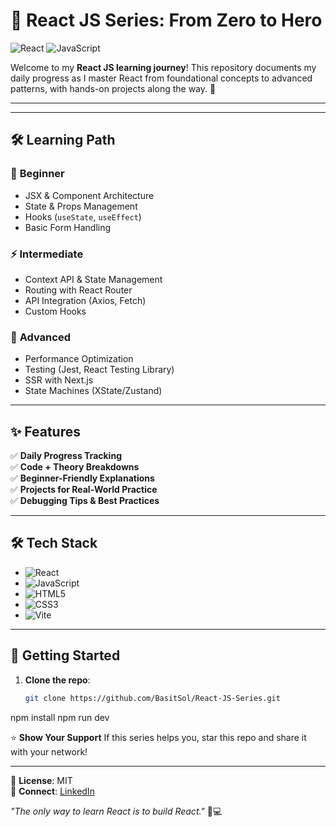 # 🚀 React JS Series: From Zero to Hero 

![React](https://img.shields.io/badge/React-20232A?style=for-the-badge&logo=react&logoColor=61DAFB) ![JavaScript](https://img.shields.io/badge/JavaScript-F7DF1E?style=for-the-badge&logo=javascript&logoColor=black)

Welcome to my **React JS learning journey**! This repository documents my daily progress as I master React from foundational concepts to advanced patterns, with hands-on projects along the way. 🌟

---


---

## 🛠️ Learning Path

### 🔰 **Beginner**
- JSX & Component Architecture
- State & Props Management
- Hooks (`useState`, `useEffect`)
- Basic Form Handling

### ⚡ **Intermediate**
- Context API & State Management
- Routing with React Router
- API Integration (Axios, Fetch)
- Custom Hooks

### 🧠 **Advanced**
- Performance Optimization
- Testing (Jest, React Testing Library)
- SSR with Next.js
- State Machines (XState/Zustand)

---


## ✨ Features
✅ **Daily Progress Tracking**  
✅ **Code + Theory Breakdowns**  
✅ **Beginner-Friendly Explanations**  
✅ **Projects for Real-World Practice**  
✅ **Debugging Tips & Best Practices**

---

## 🛠️ Tech Stack
- ![React](https://img.shields.io/badge/React-61DAFB?logo=react&logoColor=white)
- ![JavaScript](https://img.shields.io/badge/JavaScript-ES6+-yellow)
- ![HTML5](https://img.shields.io/badge/HTML5-E34F26?logo=html5&logoColor=white)
- ![CSS3](https://img.shields.io/badge/CSS3-1572B6?logo=css3&logoColor=white)
- ![Vite](https://img.shields.io/badge/Vite-646CFF?logo=vite&logoColor=white)

---

## 🚀 Getting Started
1. **Clone the repo**:
   ```bash
   git clone https://github.com/BasitSol/React-JS-Series.git

npm install
npm run dev

⭐ **Show Your Support**
If this series helps you, star this repo and share it with your network!

---

📜 **License**: MIT  
🔗 **Connect**: [LinkedIn](https://www.linkedin.com/in/muhammad-basit-1708a3307/)

*"The only way to learn React is to build React."* 🧑💻

